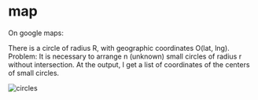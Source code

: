 # map

On google maps:

There is a circle of radius R, with geographic coordinates O(lat, lng).
Problem: It is necessary to arrange n (unknown) small circles of radius r without intersection. At the output, I get a list of coordinates of the centers of small circles.

![circles](https://user-images.githubusercontent.com/49754258/191610390-be35dde1-1dd6-4917-bb80-b1466cd18e50.png)
